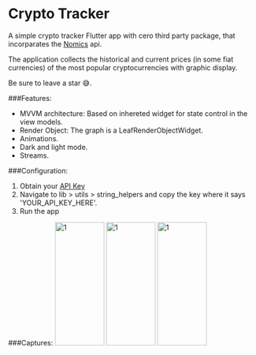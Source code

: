 # Crypto Tracker
A simple crypto tracker Flutter app with cero third party package, that incorparates the [Nomics](https://nomics.com/) api. 

The application collects the historical and current prices (in some fiat currencies) of the most popular cryptocurrencies with graphic display.

Be sure to leave a star :sweat_smile:.

###Features:
* MVVM architecture: Based on inhereted widget for state control in the view models.
* Render Object: The graph is a LeafRenderObjectWidget.
* Animations.
* Dark and light mode.
* Streams.

###Configuration:
1. Obtain your [API Key](https://p.nomics.com/cryptocurrency-bitcoin-api)
2. Navigate to lib > utils > string_helpers and copy the key where it says 'YOUR_API_KEY_HERE'.
3. Run the app

###Captures:
<img width="100" height="250" alt="1" src="https://user-images.githubusercontent.com/70621340/119414434-69c35700-bca4-11eb-95a7-e9509dc86641.jpg">
<img width="100" height="250" alt="1" src="https://user-images.githubusercontent.com/70621340/119414439-6b8d1a80-bca4-11eb-8d86-b3082f47ca38.jpg">
<img width="100" height="250" alt="1" src="https://user-images.githubusercontent.com/70621340/119414442-6d56de00-bca4-11eb-815e-6f6610746e92.jpg">



